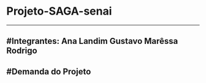 # Projeto-SAGA-senai
-------------------------------------------------------------------------------------------------------------------------------------------------------------------------------

#Integrantes:
Ana Landim
Gustavo 
Marêssa
Rodrigo
--------------------------------------------------------------------------------------------------------------------------------------------------------------------------------
#Demanda do Projeto
------------------------------------------------------------------------------------------------------------------------------------------------------------------------------
